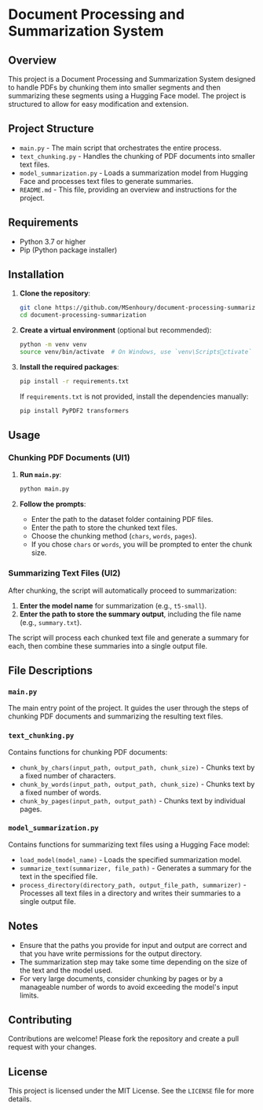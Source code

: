 
# Document Processing and Summarization System

## Overview

This project is a Document Processing and Summarization System designed to handle PDFs by chunking them into smaller segments and then summarizing these segments using a Hugging Face model. The project is structured to allow for easy modification and extension.

## Project Structure

- `main.py` - The main script that orchestrates the entire process.
- `text_chunking.py` - Handles the chunking of PDF documents into smaller text files.
- `model_summarization.py` - Loads a summarization model from Hugging Face and processes text files to generate summaries.
- `README.md` - This file, providing an overview and instructions for the project.

## Requirements

- Python 3.7 or higher
- Pip (Python package installer)

## Installation

1. **Clone the repository**:

   ```sh
   git clone https://github.com/MSenhoury/document-processing-summarization.git
   cd document-processing-summarization
   ```

2. **Create a virtual environment** (optional but recommended):

   ```sh
   python -m venv venv
   source venv/bin/activate  # On Windows, use `venv\Scriptsctivate`
   ```

3. **Install the required packages**:

   ```sh
   pip install -r requirements.txt
   ```

   If `requirements.txt` is not provided, install the dependencies manually:

   ```sh
   pip install PyPDF2 transformers
   ```

## Usage

### Chunking PDF Documents (UI1)

1. **Run `main.py`**:

   ```sh
   python main.py
   ```

2. **Follow the prompts**:

   - Enter the path to the dataset folder containing PDF files.
   - Enter the path to store the chunked text files.
   - Choose the chunking method (`chars`, `words`, `pages`).
   - If you chose `chars` or `words`, you will be prompted to enter the chunk size.

### Summarizing Text Files (UI2)

After chunking, the script will automatically proceed to summarization:

1. **Enter the model name** for summarization (e.g., `t5-small`).
2. **Enter the path to store the summary output**, including the file name (e.g., `summary.txt`).

The script will process each chunked text file and generate a summary for each, then combine these summaries into a single output file.

## File Descriptions

### `main.py`

The main entry point of the project. It guides the user through the steps of chunking PDF documents and summarizing the resulting text files.

### `text_chunking.py`

Contains functions for chunking PDF documents:

- `chunk_by_chars(input_path, output_path, chunk_size)` - Chunks text by a fixed number of characters.
- `chunk_by_words(input_path, output_path, chunk_size)` - Chunks text by a fixed number of words.
- `chunk_by_pages(input_path, output_path)` - Chunks text by individual pages.

### `model_summarization.py`

Contains functions for summarizing text files using a Hugging Face model:

- `load_model(model_name)` - Loads the specified summarization model.
- `summarize_text(summarizer, file_path)` - Generates a summary for the text in the specified file.
- `process_directory(directory_path, output_file_path, summarizer)` - Processes all text files in a directory and writes their summaries to a single output file.

## Notes

- Ensure that the paths you provide for input and output are correct and that you have write permissions for the output directory.
- The summarization step may take some time depending on the size of the text and the model used.
- For very large documents, consider chunking by pages or by a manageable number of words to avoid exceeding the model's input limits.

## Contributing

Contributions are welcome! Please fork the repository and create a pull request with your changes.

## License

This project is licensed under the MIT License. See the `LICENSE` file for more details.
